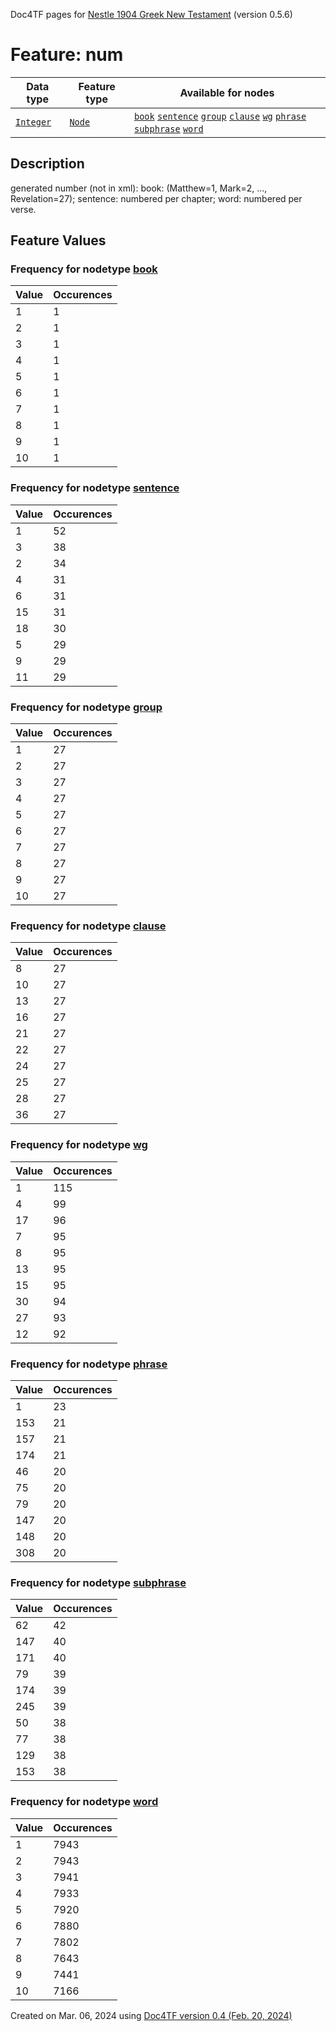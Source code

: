 Doc4TF pages for [Nestle 1904 Greek New Testament](https://github.com/saulocantanhede/tfgreek2/tree/main/tf) (version 0.5.6)
# Feature: num
Data type|Feature type|Available for nodes
---|---|---
[`Integer`](featurebydatatype.md#integer)|[`Node`](featurebytype.md#node)| [`book`](featurebynodetype.md#book)  [`sentence`](featurebynodetype.md#sentence)  [`group`](featurebynodetype.md#group)  [`clause`](featurebynodetype.md#clause)  [`wg`](featurebynodetype.md#wg)  [`phrase`](featurebynodetype.md#phrase)  [`subphrase`](featurebynodetype.md#subphrase)  [`word`](featurebynodetype.md#word) 
## Description
generated number (not in xml): book: (Matthew=1, Mark=2, ..., Revelation=27); sentence: numbered per chapter; word: numbered per verse.
## Feature Values
### Frequency for nodetype [book](featurebynodetype.md#book)
Value|Occurences
---|---
1|1
2|1
3|1
4|1
5|1
6|1
7|1
8|1
9|1
10|1
### Frequency for nodetype [sentence](featurebynodetype.md#sentence)
Value|Occurences
---|---
1|52
3|38
2|34
4|31
6|31
15|31
18|30
5|29
9|29
11|29
### Frequency for nodetype [group](featurebynodetype.md#group)
Value|Occurences
---|---
1|27
2|27
3|27
4|27
5|27
6|27
7|27
8|27
9|27
10|27
### Frequency for nodetype [clause](featurebynodetype.md#clause)
Value|Occurences
---|---
8|27
10|27
13|27
16|27
21|27
22|27
24|27
25|27
28|27
36|27
### Frequency for nodetype [wg](featurebynodetype.md#wg)
Value|Occurences
---|---
1|115
4|99
17|96
7|95
8|95
13|95
15|95
30|94
27|93
12|92
### Frequency for nodetype [phrase](featurebynodetype.md#phrase)
Value|Occurences
---|---
1|23
153|21
157|21
174|21
46|20
75|20
79|20
147|20
148|20
308|20
### Frequency for nodetype [subphrase](featurebynodetype.md#subphrase)
Value|Occurences
---|---
62|42
147|40
171|40
79|39
174|39
245|39
50|38
77|38
129|38
153|38
### Frequency for nodetype [word](featurebynodetype.md#word)
Value|Occurences
---|---
1|7943
2|7943
3|7941
4|7933
5|7920
6|7880
7|7802
8|7643
9|7441
10|7166
 

Created on Mar. 06, 2024 using [Doc4TF  version 0.4 (Feb. 20, 2024)](https://github.com/tonyjurg/Doc4TF) 